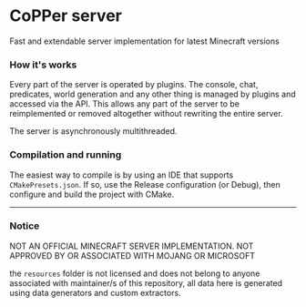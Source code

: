 # CoPPer server
Fast and extendable server implementation for latest Minecraft versions


### How it's works

Every part of the server is operated by plugins. The console, chat, predicates, world generation and any other thing is managed by plugins and accessed via the API. This allows any part of the server to be reimplemented or removed altogether without rewriting the entire server.

The server is asynchronously multithreaded.

### Compilation and running

The easiest way to compile is by using an IDE that supports `CMakePresets.json`. If so, use the Release configuration (or Debug), then configure and build the project with CMake.

---

### Notice

NOT AN OFFICIAL MINECRAFT SERVER IMPLEMENTATION. NOT APPROVED BY OR ASSOCIATED WITH MOJANG OR MICROSOFT

the `resources` folder is not licensed and does not belong to anyone associated with maintainer/s of this repository, all data here is generated using data generators and custom extractors.